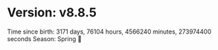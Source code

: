 # Version: v8.8.5
Time since birth: 3171 days, 76104 hours, 4566240 minutes, 273974400 seconds
Season: Spring 🌸
